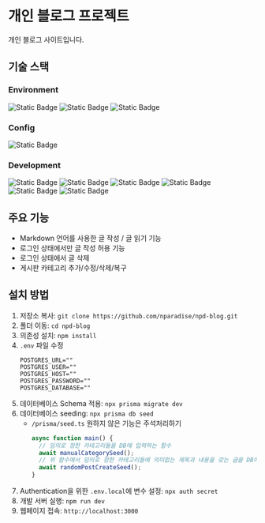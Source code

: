 # 개인 블로그 프로젝트

개인 블로그 사이트입니다.

## 기술 스택

### Environment

![Static Badge](https://img.shields.io/badge/Visual%20Studio%20Code-007ACC?style=for-the-badge)
![Static Badge](https://img.shields.io/badge/git-F05032?style=for-the-badge&logo=git&logoColor=white)
![Static Badge](https://img.shields.io/badge/github-181717?style=for-the-badge&logo=github&logoColor=white)

### Config

![Static Badge](https://img.shields.io/badge/NpM-CB3837?style=for-the-badge&logo=npm&logoColor=white)

### Development

![Static Badge](https://img.shields.io/badge/typescript-3178C6?style=for-the-badge&logo=typescript&logoColor=white)
![Static Badge](https://img.shields.io/badge/react-61DAFB?style=for-the-badge&logo=react&logoColor=black)
![Static Badge](https://img.shields.io/badge/next.js-000000?style=for-the-badge&logo=next.js&logoColor=white)
![Static Badge](https://img.shields.io/badge/tailwind%20css-06B6D4?style=for-the-badge&logo=tailwind%20css&logoColor=white)
![Static Badge](https://img.shields.io/badge/Prisma-2D3748?style=for-the-badge&logo=prisma&logoColor=white)
![Static Badge](https://img.shields.io/badge/PostgreSQL-4169E1?style=for-the-badge&logo=postgresql&logoColor=white)

## 주요 기능

- Markdown 언어를 사용한 글 작성 / 글 읽기 기능
- 로그인 상태에서만 글 작성 허용 기능
- 로그인 상태에서 글 삭제
- 게시판 카테고리 추가/수정/삭제/복구

## 설치 방법

1. 저장소 복사: `git clone https://github.com/nparadise/npd-blog.git`
2. 폴더 이동: `cd npd-blog`
3. 의존성 설치: `npm install`
4. `.env` 파일 수정
   ```
   POSTGRES_URL=""
   POSTGRES_USER=""
   POSTGRES_HOST=""
   POSTGRES_PASSWORD=""
   POSTGRES_DATABASE=""
   ```
5. 데이터베이스 Schema 적용: `npx prisma migrate dev`
6. 데이터베이스 seeding: `npx prisma db seed`
   - `/prisma/seed.ts` 원하지 않은 기능은 주석처리하기
     ```ts
     async function main() {
       // 임의로 정한 카테고리들을 DB에 입력하는 함수
       await manualCategorySeed();
       // 위 함수에서 임의로 정한 카테고리들에 의미없는 제목과 내용을 갖는 글을 DB에 입력하는 함수
       await randomPostCreateSeed();
     }
     ```
7. Authentication을 위한 `.env.local`에 변수 설정: `npx auth secret`
8. 개발 서버 실행: `npm run dev`
9. 웹페이지 접속: `http://localhost:3000`
